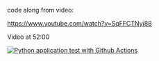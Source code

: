 code along from video:

https://www.youtube.com/watch?v=SqFFCTNyi88

Video at 52:00


[![Python application test with Github Actions](https://github.com/longtongster/microservice-with-python/actions/workflows/devops.yml/badge.svg)](https://github.com/longtongster/microservice-with-python/actions/workflows/devops.yml)
